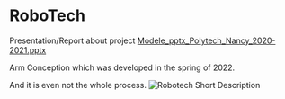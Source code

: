 # RoboTech

Presentation/Report about project
[Modele_pptx_Polytech_Nancy_2020-2021.pptx](https://github.com/Jokuchh/RoboTech/files/8754961/Modele_pptx_Polytech_Nancy_2020-2021.pptx)

Arm Conception which was developed in the spring of 2022.

And it is even not the whole process.
![Robotech Short Description](https://user-images.githubusercontent.com/92337987/169848222-2753a9af-ff01-45c4-a058-b2dcaaae3f28.png)
